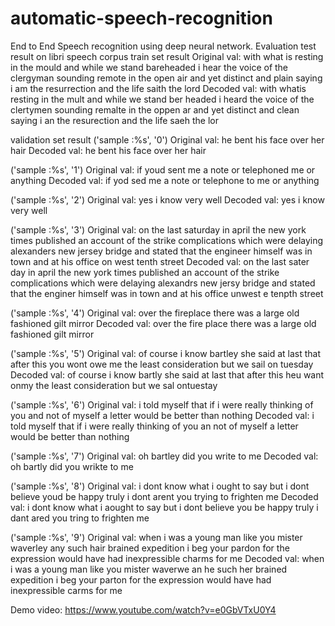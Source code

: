 # automatic-speech-recognition
End to End Speech recognition using deep neural network.
Evaluation test result on libri speech corpus
train set result
Original val: with what is resting in the mould and while we stand bareheaded i hear the voice of the clergyman sounding remote in the open air and yet distinct and plain saying i am the resurrection and the life saith the lord
Decoded val: with whatis resting in the mult and while we stand ber headed i heard the voice of the clertymen sounding remalte in the oppen ar and yet distinct and clean saying i an the resurection and the life saeh the lor


validation set result
('sample :%s', '0')
Original val: he bent his face over her hair
Decoded val: he bent his face over her hair


('sample :%s', '1')
Original val: if youd sent me a note or telephoned me or anything
Decoded val: if yod sed me a note or telephone to me or anything

('sample :%s', '2')
Original val: yes i know very well
Decoded val: yes i know very well

('sample :%s', '3')
Original val: on the last saturday in april the new york times published an account of the strike complications which were delaying alexanders new jersey bridge and stated that the engineer himself was in town and at his office on west tenth street
Decoded val: on the last sater day in april the new york times published an account of the strike complications which were delaying alexandrs new jersy bridge and stated that the enginer himself was in town and at his office unwest e tenpth street

('sample :%s', '4')
Original val: over the fireplace there was a large old fashioned gilt mirror
Decoded val: over the fire place there was a large old fashioned gilt mirror

('sample :%s', '5')
Original val: of course i know bartley she said at last that after this you wont owe me the least consideration but we sail on tuesday
Decoded val: of course i know bartly she said at last that after this heu want onmy the least consideration but we sal ontuestay

('sample :%s', '6')
Original val: i told myself that if i were really thinking of you and not of myself a letter would be better than nothing
Decoded val: i told myself that if i were really thinking of you an not of myself a letter would be better than nothing

('sample :%s', '7')
Original val: oh bartley did you write to me
Decoded val: oh bartly did you wrikte to me

('sample :%s', '8')
Original val: i dont know what i ought to say but i dont believe youd be happy truly i dont arent you trying to frighten me
Decoded val: i dont know what i aought to say but i dont believe you be happy truly i dant ared you tring to frighten me

('sample :%s', '9')
Original val: when i was a young man like you mister waverley any such hair brained expedition i beg your pardon for the expression would have had inexpressible charms for me
Decoded val: when i was a young man like you mister waverwe an he such her brained expedition i beg your parton for the expression would have had inexpressible carms for me

Demo video:
https://www.youtube.com/watch?v=e0GbVTxU0Y4
